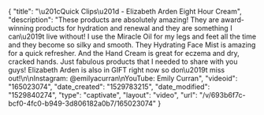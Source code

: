 {
    "title": "\u201cQuick Clips\u201d - Elizabeth Arden Eight Hour Cream",
    "description": "These products are absolutely amazing! They are award-winning products for hydration and renewal and they are something I can\u2019t live without! I use the Miracle Oil for my legs and feet all the time and they become so silky and smooth. They Hydrating Face Mist is amazing for a quick refresher. And the Hand Cream is great for eczema and dry, cracked hands. Just fabulous products that I needed to share with you guys! Elizabeth Arden is also in GIFT right now so don\u2019t miss out!\n\nInstagram: @emilyacurran\nYouTube: Emily Curran",
    "videoid": "165023074",
    "date_created": "1529783215",
    "date_modified": "1529840274",
    "type": "captivate",
    "layout": "video",
    "url": "\/v\/693b6f7c-bcf0-4fc0-b949-3d806182a0b7\/165023074"
}